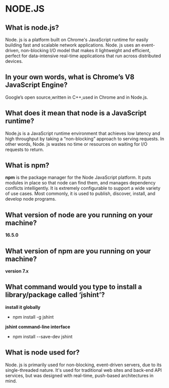 # NODE.JS

## What is node.js?


Node. js is a platform built on Chrome's JavaScript runtime for easily building fast and scalable network applications. Node. js uses an event-driven, non-blocking I/O model that makes it lightweight and efficient, perfect for data-intensive real-time applications that run across distributed devices.


## In your own words, what is Chrome’s V8 JavaScript Engine?

Google’s open source,written in C++,used in Chrome and in Node.js.


## What does it mean that node is a JavaScript runtime?
Node.js is a JavaScript runtime environment that achieves low latency and high throughput by taking a “non-blocking” approach to serving requests. In other words, Node. js wastes no time or resources on waiting for I/O requests to return.

## What is npm?

**npm** is the package manager for the Node JavaScript platform. It puts modules in place so that node can find them, and manages dependency conflicts intelligently. It is extremely configurable to support a wide variety of use cases. Most commonly, it is used to publish, discover, install, and develop node programs.


## What version of node are you running on your machine?

**16.5.0**

## What version of npm are you running on your machine?

**version 7.x**

## What command would you type to install a library/package called ‘jshint’?

**install it globally**
   - npm install -g jshint
   
**jshint command-line interface**
   - npm install --save-dev jshint   

## What is node used for?

Node. js is primarily used for non-blocking, event-driven servers, due to its single-threaded nature. It's used for traditional web sites and back-end API services, but was designed with real-time, push-based architectures in mind.
